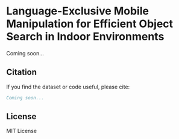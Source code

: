 # Language-Exclusive Mobile Manipulation for Efficient Object Search in Indoor Environments 

Coming soon...


## Citation

If you find the dataset or code useful, please cite:

```bibtex
Coming soon...
```

## License

MIT License